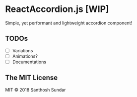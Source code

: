 # ReactAccordion.js [WIP]

Simple, yet performant and lightweight accordion component!

## TODOs

* [ ] Variations
* [ ] Animations?
* [ ] Documentations

## The MIT License

MIT © 2018 Santhosh Sundar
